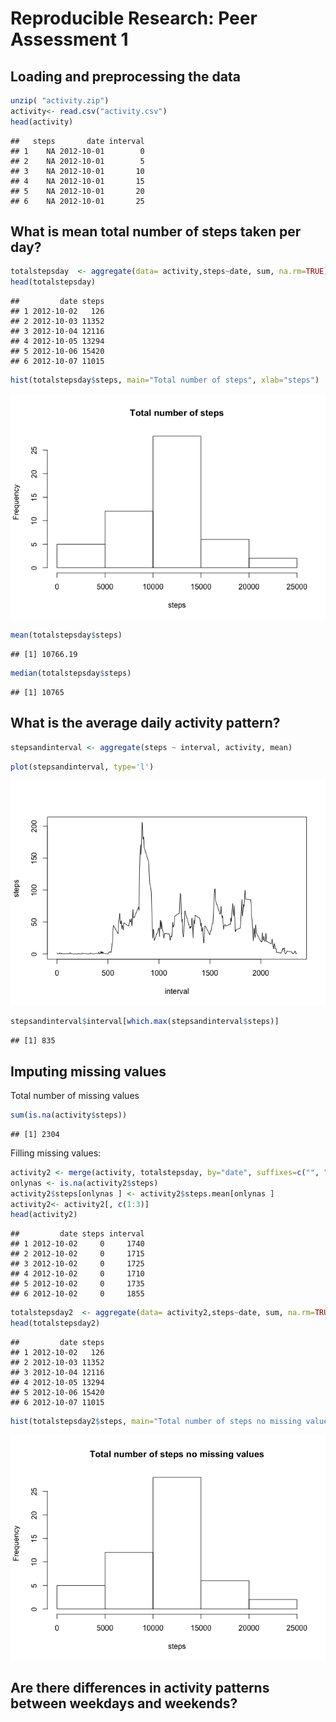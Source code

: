 # Reproducible Research: Peer Assessment 1


## Loading and preprocessing the data


```r
unzip( "activity.zip")
activity<- read.csv("activity.csv")
head(activity)
```

```
##   steps       date interval
## 1    NA 2012-10-01        0
## 2    NA 2012-10-01        5
## 3    NA 2012-10-01       10
## 4    NA 2012-10-01       15
## 5    NA 2012-10-01       20
## 6    NA 2012-10-01       25
```

## What is mean total number of steps taken per day?

```r
totalstepsday  <- aggregate(data= activity,steps~date, sum, na.rm=TRUE)
head(totalstepsday)
```

```
##         date steps
## 1 2012-10-02   126
## 2 2012-10-03 11352
## 3 2012-10-04 12116
## 4 2012-10-05 13294
## 5 2012-10-06 15420
## 6 2012-10-07 11015
```


```r
hist(totalstepsday$steps, main="Total number of steps", xlab="steps")
```

![](PA1_template_files/figure-html/unnamed-chunk-3-1.png) 


```r
mean(totalstepsday$steps)
```

```
## [1] 10766.19
```

```r
median(totalstepsday$steps)
```

```
## [1] 10765
```

## What is the average daily activity pattern?


```r
stepsandinterval <- aggregate(steps ~ interval, activity, mean)
```


```r
plot(stepsandinterval, type='l')
```

![](PA1_template_files/figure-html/unnamed-chunk-6-1.png) 


```r
stepsandinterval$interval[which.max(stepsandinterval$steps)]
```

```
## [1] 835
```


## Imputing missing values
Total number of missing values

```r
sum(is.na(activity$steps))
```

```
## [1] 2304
```

Filling missing values:


```r
activity2 <- merge(activity, totalstepsday, by="date", suffixes=c("", ".mean"))
onlynas <- is.na(activity2$steps)
activity2$steps[onlynas ] <- activity2$steps.mean[onlynas ]
activity2<- activity2[, c(1:3)]
head(activity2)
```

```
##         date steps interval
## 1 2012-10-02     0     1740
## 2 2012-10-02     0     1715
## 3 2012-10-02     0     1725
## 4 2012-10-02     0     1710
## 5 2012-10-02     0     1735
## 6 2012-10-02     0     1855
```


```r
totalstepsday2  <- aggregate(data= activity2,steps~date, sum, na.rm=TRUE)
head(totalstepsday2)
```

```
##         date steps
## 1 2012-10-02   126
## 2 2012-10-03 11352
## 3 2012-10-04 12116
## 4 2012-10-05 13294
## 5 2012-10-06 15420
## 6 2012-10-07 11015
```


```r
hist(totalstepsday2$steps, main="Total number of steps no missing values", xlab="steps")
```

![](PA1_template_files/figure-html/unnamed-chunk-11-1.png) 


## Are there differences in activity patterns between weekdays and weekends?


